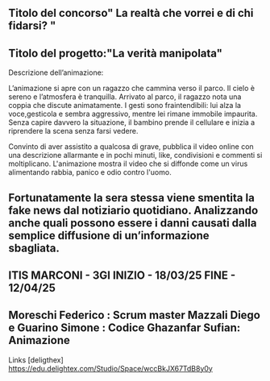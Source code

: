 Titolo del concorso" La realtà che vorrei e di chi fidarsi? "
---------------------------------------------------------------------------
Titolo del progetto:"La verità manipolata"
---------------------------------------------------------------------------
Descrizione dell’animazione:

L’animazione si apre con un ragazzo che cammina verso il parco. Il cielo è sereno e l’atmosfera è tranquilla. Arrivato al parco, il ragazzo nota una coppia che discute animatamente. I gesti sono fraintendibili: lui alza la voce,gesticola e sembra aggressivo, mentre lei rimane immobile impaurita. Senza capire davvero la situazione, il bambino prende il cellulare e inizia a riprendere la scena senza farsi vedere.

Convinto di aver assistito a qualcosa di grave, pubblica il video online con una descrizione allarmante e in pochi minuti, like, condivisioni e commenti si moltiplicano. L'animazione mostra il video che si diffonde come un virus alimentando rabbia, panico e odio contro l'uomo.

Fortunatamente la sera stessa viene smentita la fake news dal notiziario quotidiano. Analizzando anche quali possono essere i danni causati dalla semplice diffusione di un’informazione sbagliata.
---------------------------------------------------------------------------
ITIS MARCONI - 3GI
INIZIO - 18/03/25
FINE - 12/04/25
---------------------------------------------------------------------------
Moreschi Federico : Scrum master
Mazzali Diego e Guarino Simone : Codice
Ghazanfar Sufian: Animazione
---------------------------------------------------------------------------
Links
[deligthex]
https://edu.delightex.com/Studio/Space/wccBkJX67TdB8y0y 

